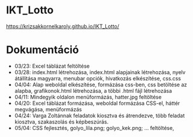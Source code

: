 # IKT_Lotto
https://krizsakkornelkaroly.github.io/IKT_Lotto/
# Dokumentáció
- 03/23: Excel táblázat feltöltése
- 03/28: index.html létrehozása, index.html alapjainak létrehozása, nyelv átállítása magyarra,       menubar opciók, hivatkozás elkészítése, css.css
- 04/04: Alap weboldal elkészítése, formázása css-ben, css betöltése az alapba, grafikonok.html létrehozása, a többi .html fájl létrehozása
- 04/11: Mindegyik oldalon menüformázás, hatter.jpg feltöltése
- 04/20: Excel táblázat formázása, weboldal formázása CSS-el, háttér megvágása, menüformázás
- 04/24: Varga Zoltánnak feladatok kiosztva és átrendezve, több feladat kiosztva, szakaszolás és képbeszúrás.
- 05/04: CSS fejlesztés, golyo_lila.png; golyo_kek.png; ... feltöltése,